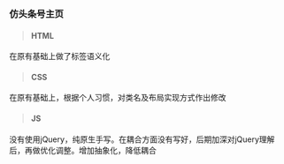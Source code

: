 ### 仿头条号主页

> #### HTML
在原有基础上做了标签语义化

> #### CSS
在原有基础上，根据个人习惯，对类名及布局实现方式作出修改

> #### JS
没有使用jQuery，纯原生手写。在耦合方面没有写好，后期加深对jQuery理解后，再做优化调整。增加抽象化，降低耦合
